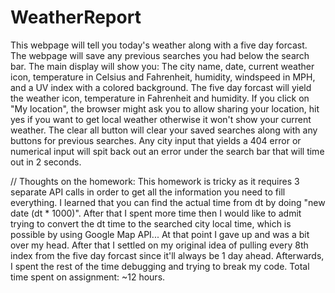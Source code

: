 # WeatherReport

This webpage will tell you today's weather along with a five day forcast. The webpage will save any previous searches you had below the search bar. The main display will show you: 
The city name, date, current weather icon, temperature in Celsius and Fahrenheit, humidity, windspeed in MPH, and a UV index with a colored background.
The five day forcast will yield the weather icon, temperature in Fahrenheit and humidity.
If you click on "My location", the browser might ask you to allow sharing your location, hit yes if you want to get local weather otherwise it won't show your current weather.
The clear all button will clear your saved searches along with any buttons for previous searches.
Any city input that yields a 404 error or numerical input will spit back out an error under the search bar that will time out in 2 seconds.


//
Thoughts on the homework: 
This homework is tricky as it requires 3 separate API calls in order to get all the information you need to fill everything. I learned that you can find the actual time from dt by doing "new date (dt * 1000)". After that I spent more time then I would like to admit trying to convert the dt time to the searched city local time, which is possible by using Google Map API... At that point I gave up and was a bit over my head. After that I settled on my original idea of pulling every 8th index from the five day forcast since it'll always be 1 day ahead. Afterwards, I spent the rest of the time debugging and trying to break my code. Total time spent on assignment: ~12 hours.